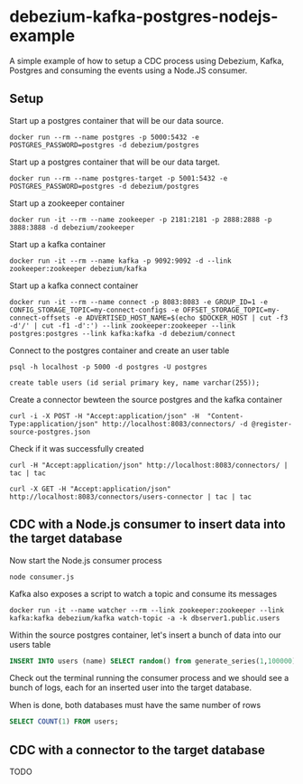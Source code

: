 # debezium-kafka-postgres-nodejs-example

A simple example of how to setup a CDC process using Debezium, Kafka, Postgres and consuming the events using a Node.JS consumer.

## Setup

Start up a postgres container that will be our data source.
```
docker run --rm --name postgres -p 5000:5432 -e POSTGRES_PASSWORD=postgres -d debezium/postgres
```

Start up a postgres container that will be our data target.
```
docker run --rm --name postgres-target -p 5001:5432 -e POSTGRES_PASSWORD=postgres -d debezium/postgres
```

Start up a zookeeper container
```
docker run -it --rm --name zookeeper -p 2181:2181 -p 2888:2888 -p 3888:3888 -d debezium/zookeeper
```

Start up a kafka container 
```
docker run -it --rm --name kafka -p 9092:9092 -d --link zookeeper:zookeeper debezium/kafka
```

Start up a kafka connect container 
```
docker run -it --rm --name connect -p 8083:8083 -e GROUP_ID=1 -e CONFIG_STORAGE_TOPIC=my-connect-configs -e OFFSET_STORAGE_TOPIC=my-connect-offsets -e ADVERTISED_HOST_NAME=$(echo $DOCKER_HOST | cut -f3 -d'/' | cut -f1 -d':') --link zookeeper:zookeeper --link postgres:postgres --link kafka:kafka -d debezium/connect
```

Connect to the postgres container and create an user table

```
psql -h localhost -p 5000 -d postgres -U postgres

create table users (id serial primary key, name varchar(255));
```

Create a connector bewteen the source postgres and the kafka container
```
curl -i -X POST -H "Accept:application/json" -H  "Content-Type:application/json" http://localhost:8083/connectors/ -d @register-source-postgres.json
```

Check if it was successfully created
```
curl -H "Accept:application/json" http://localhost:8083/connectors/ | tac | tac

curl -X GET -H "Accept:application/json" http://localhost:8083/connectors/users-connector | tac | tac
```

## CDC with a Node.js consumer to insert data into the target database

Now start the Node.js consumer process

```
node consumer.js
```

Kafka also exposes a script to watch a topic and consume its messages
```
docker run -it --name watcher --rm --link zookeeper:zookeeper --link kafka:kafka debezium/kafka watch-topic -a -k dbserver1.public.users
```

Within the source postgres container, let's insert a bunch of data into our users table
```SQL 
INSERT INTO users (name) SELECT random() from generate_series(1,100000);
```

Check out the terminal running the consumer process and we should see a bunch of logs, each for an inserted user into the target database.

When is done, both databases must have the same number of rows

```SQL 
SELECT COUNT(1) FROM users;
```

## CDC with a connector to the target database
TODO
